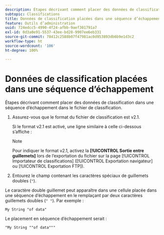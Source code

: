 ```yaml
---
description: Étapes décrivant comment placer des données de classification dans une séquence d’échappement dans le fichier de classification.
subtopic: Classifications
title: Données de classification placées dans une séquence d’échappement
feature: Outils d’administration
uuid: 724edcc5-4990-4f24-afbb-9aef301791a7
exl-id: 0d3a0e91-5537-43ee-bd28-9907ee6eb331
source-git-commit: 78412c2588b07f47981ac0d953893db6b9e1d3c2
workflow-type: ht
source-wordcount: '106'
ht-degree: 100%

---
```


# Données de classification placées dans une séquence d’échappement

Étapes décrivant comment placer des données de classification dans une séquence d’échappement dans le fichier de classification.

<!--Meike, please check this page against orginal. It might be missing information. -->

1. Assurez-vous que le format du fichier de classification est v2.1.

   Si le format v2.1 est activé, une ligne similaire à celle ci-dessous s’affiche :

   >[!NOTE]
   >
   >Pour indiquer le format v2.1, activez la **[!UICONTROL Sortie entre guillemets]** lors de l’exportation du fichier sur la page [!UICONTROL Importateur de classifications] ([!UICONTROL Exportation navigateur] ou [!UICONTROL Exportation FTP]).

1. Entourez le champ contenant les caractères spéciaux de guillemets doubles (`"`).

Le caractère double guillemet peut apparaître dans une cellule placée dans une séquence d’échappement en le remplaçant par deux caractères guillemets doubles (`" "`). Par exemple :

```
My String "of data"
```

Le placement en séquence d’échappement serait :

```
"My String ""of data"""
```
